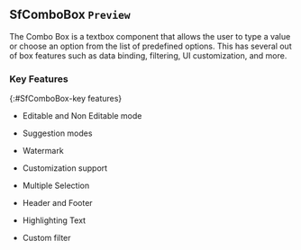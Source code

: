 ## SfComboBox `Preview`

The Combo Box is a textbox component that allows the user to type a value or choose an option from the list of predefined options. This has several out of box features such as data binding, filtering, UI customization, and more.

### Key Features
{:#SfComboBox-key features}

* Editable and Non Editable mode

* Suggestion modes 

* Watermark 

* Customization support 

* Multiple Selection 

* Header and Footer

* Highlighting Text

* Custom filter



